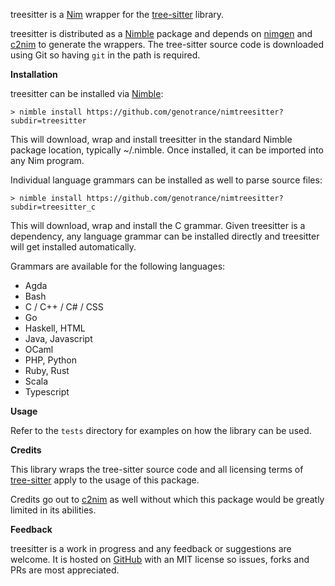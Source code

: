 treesitter is a [Nim](https://nim-lang.org/) wrapper for the [tree-sitter](https://github.com/tree-sitter/tree-sitter) library.

treesitter is distributed as a [Nimble](https://github.com/nim-lang/nimble) package and depends on [nimgen](https://github.com/genotrance/nimgen) and [c2nim](https://github.com/nim-lang/c2nim/) to generate the wrappers. The tree-sitter source code is downloaded using Git so having ```git``` in the path is required.

__Installation__

treesitter can be installed via [Nimble](https://github.com/nim-lang/nimble):

```
> nimble install https://github.com/genotrance/nimtreesitter?subdir=treesitter
```

This will download, wrap and install treesitter in the standard Nimble package location, typically ~/.nimble. Once installed, it can be imported into any Nim program.

Individual language grammars can be installed as well to parse source files:

```
> nimble install https://github.com/genotrance/nimtreesitter?subdir=treesitter_c
```

This will download, wrap and install the C grammar. Given treesitter is a dependency, any language grammar can be installed directly and treesitter will get installed automatically.

Grammars are available for the following languages:
- Agda
- Bash
- C / C++ / C# / CSS
- Go
- Haskell, HTML
- Java, Javascript
- OCaml
- PHP, Python
- Ruby, Rust
- Scala
- Typescript

__Usage__

Refer to the ```tests``` directory for examples on how the library can be used.

__Credits__

This library wraps the tree-sitter source code and all licensing terms of [tree-sitter](https://github.com/tree-sitter/tree-sitter/blob/master/LICENSE) apply to the usage of this package.

Credits go out to [c2nim](https://github.com/nim-lang/c2nim/) as well without which this package would be greatly limited in its abilities.

__Feedback__

treesitter is a work in progress and any feedback or suggestions are welcome. It is hosted on [GitHub](https://github.com/genotrance/nimtreesitter) with an MIT license so issues, forks and PRs are most appreciated.
